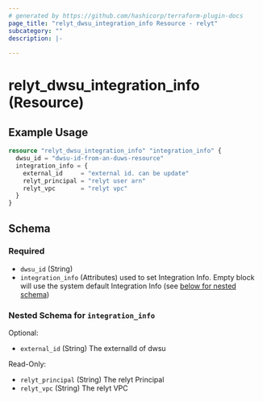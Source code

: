 ```yaml
---
# generated by https://github.com/hashicorp/terraform-plugin-docs
page_title: "relyt_dwsu_integration_info Resource - relyt"
subcategory: ""
description: |-
  
---
```


# relyt_dwsu_integration_info (Resource)



## Example Usage

```terraform
resource "relyt_dwsu_integration_info" "integration_info" {
  dwsu_id = "dwsu-id-from-an-duws-resource"
  integration_info = {
    external_id     = "external id. can be update"
    relyt_principal = "relyt user arn"
    relyt_vpc       = "relyt vpc"
  }
}
```

<!-- schema generated by tfplugindocs -->
## Schema

### Required

- `dwsu_id` (String)
- `integration_info` (Attributes) used to set Integration Info. Empty block will use the system default Integration Info (see [below for nested schema](#nestedatt--integration_info))

<a id="nestedatt--integration_info"></a>
### Nested Schema for `integration_info`

Optional:

- `external_id` (String) The externalId of dwsu

Read-Only:

- `relyt_principal` (String) The relyt Principal
- `relyt_vpc` (String) The relyt VPC
